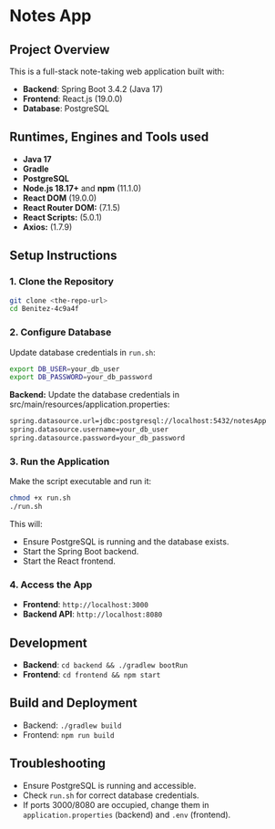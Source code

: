 # Notes App

## Project Overview

This is a full-stack note-taking web application built with:

- **Backend**: Spring Boot 3.4.2 (Java 17)
- **Frontend**: React.js (19.0.0)
- **Database**: PostgreSQL

## Runtimes, Engines and Tools used

- **Java 17**
- **Gradle**
- **PostgreSQL**
- **Node.js 18.17+** and **npm** (11.1.0)
- **React DOM** (19.0.0)
- **React Router DOM:** (7.1.5)
- **React Scripts:** (5.0.1)
- **Axios:** (1.7.9)

## Setup Instructions

### 1. Clone the Repository

```sh
git clone <the-repo-url>
cd Benitez-4c9a4f
```

### 2. Configure Database

Update database credentials in `run.sh`:

```sh
export DB_USER=your_db_user
export DB_PASSWORD=your_db_password
```

**Backend:** Update the database credentials in src/main/resources/application.properties:
```sh
spring.datasource.url=jdbc:postgresql://localhost:5432/notesApp
spring.datasource.username=your_db_user
spring.datasource.password=your_db_password
```

### 3. Run the Application

Make the script executable and run it:

```sh
chmod +x run.sh
./run.sh
```

This will:

- Ensure PostgreSQL is running and the database exists.
- Start the Spring Boot backend.
- Start the React frontend.

### 4. Access the App

- **Frontend**: `http://localhost:3000`
- **Backend API**: `http://localhost:8080`

## Development

- **Backend**: `cd backend && ./gradlew bootRun`
- **Frontend**: `cd frontend && npm start`

## Build and Deployment

- Backend: `./gradlew build`
- Frontend: `npm run build`

## Troubleshooting

- Ensure PostgreSQL is running and accessible.
- Check `run.sh` for correct database credentials.
- If ports 3000/8080 are occupied, change them in `application.properties` (backend) and `.env` (frontend).

